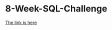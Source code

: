 # 8-Week-SQL-Challenge

[The link is here](https://codebasics.io/challenge/codebasics-resume-project-challenge)
